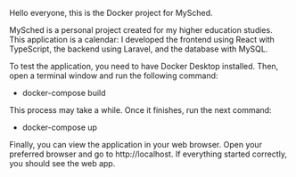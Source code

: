 Hello everyone, this is the Docker project for MySched.

MySched is a personal project created for my higher education studies. This application is a calendar: I developed the frontend using React with TypeScript, the backend using Laravel, and the database with MySQL.

To test the application, you need to have Docker Desktop installed. Then, open a terminal window and run the following command:
- docker-compose build

This process may take a while. Once it finishes, run the next command:
- docker-compose up

Finally, you can view the application in your web browser. Open your preferred browser and go to http://localhost. If everything started correctly, you should see the web app.